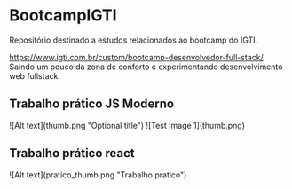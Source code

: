 # BootcampIGTI
Repositório destinado a estudos relacionados ao bootcamp do IGTI.

https://www.igti.com.br/custom/bootcamp-desenvolvedor-full-stack/
Saindo um pouco da zona de conforto e experimentando desenvolvimento web fullstack.

<h2> Trabalho prático JS Moderno </h2>
![Alt text](thumb.png "Optional title")
![Test Image 1](thumb.png)

<h2> Trabalho prático react </h2>
![Alt text](pratico_thumb.png "Trabalho pratico")

